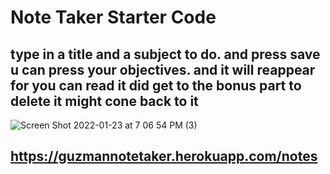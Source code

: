 # Note Taker Starter Code

## type in a title and a subject to do. and press save u can press your objectives. and it will reappear for you can read it did get to the bonus part to delete it might cone back to it 

![Screen Shot 2022-01-23 at 7 06 54 PM (3)](https://user-images.githubusercontent.com/92010483/151681613-678183b4-5a3f-410f-b6bc-b7c8bd49aa0e.png)


## https://guzmannotetaker.herokuapp.com/notes
